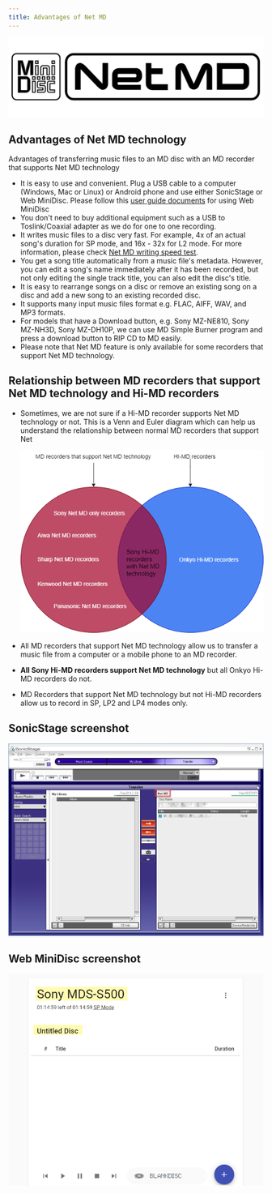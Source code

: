 ```yaml
---
title: Advantages of Net MD
---
```


![](images/advantages-of-netmd/netmd-logo-transparent.png)

## Advantages of Net MD technology


Advantages of transferring music files to an MD disc with an MD recorder that supports Net MD technology

- It is easy to use and convenient. Plug a USB cable to a computer (Windows, Mac or Linux) or Android phone and use either SonicStage or Web MiniDisc.
  Please follow this [user guide documents](/netmd/web-minidisc-user-guide) for using Web MiniDisc
- You don't need to buy additional equipment such as a USB to Toslink/Coaxial adapter as we do for one to one recording.
- It writes music files to a disc very fast. For example, 4x of an actual song's duration for SP mode, and 16x - 32x for L2 mode.
  For more information, please check [Net MD writing speed test](https://www.minidisc.wiki/guides/netmd-speed-test).
- You get a song title automatically from a music file's metadata.  However, you can edit a song's name immediately after it has been recorded,
  but not only editing the single track title, you can also edit the disc's title.
- It is easy to rearrange songs on a disc or remove an existing song on a disc and add a new song to an existing recorded disc.
- It supports many input music files format e.g. FLAC, AIFF, WAV, and MP3 formats.
- For models that have a Download button, e.g. Sony MZ-NE810, Sony MZ-NH3D, Sony MZ-DH10P,
  we can use MD Simple Burner program and press a download button to RIP CD to MD easily.
- Please note that Net MD feature is only available for some recorders that support Net MD technology.



## Relationship between MD recorders that support Net MD technology and Hi-MD recorders
- Sometimes, we are not sure if a Hi-MD recorder supports Net MD technology or not.
  This is a Venn and Euler diagram which can help us understand the relationship between normal MD recorders that support Net

  ![](images/advantages-of-netmd/relationship-bettween-md-recorders-that-support-netmd-technology-and-hi-md-recorders.drawio.png)

- All MD recorders that support Net MD technology allow us to transfer a music file from a computer or a mobile phone to an MD recorder.
- **All Sony Hi-MD recorders support Net MD technology** but all Onkyo Hi-MD recorders do not.
- MD Recorders that support Net MD technology but not Hi-MD recorders allow us to record in SP, LP2 and LP4 modes only.

## SonicStage screenshot
  ![](images/sonic-stage-manual/netmd-connected.png)

## Web MiniDisc screenshot
  ![](images/web-minidisc-user-guide/list-all-songs.png)
